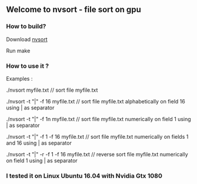 ## Welcome to nvsort - file sort on gpu

### How to build?

Download [nvsort](https://github.com/antonmks/nvsort/archive/master.zip)

Run make

### How to use it ?

Examples :

./nvsort myfile.txt // sort file myfile.txt 

./nvsort -t "|" -f 16 myfile.txt // sort file myfile.txt alphabetically on field 16 using | as separator

./nvsort -t "|" -f 1n myfile.txt // sort file myfile.txt numerically on field 1 using | as separator

./nvsort -t "|" -f 1 -f 16 myfile.txt // sort file myfile.txt numerically on fields 1 and 16 using | as separator

./nvsort -t "|" -r -f 1 -f 16 myfile.txt // reverse sort file myfile.txt numerically on field 1 using | as separator

### I tested it on Linux Ubuntu 16.04 with Nvidia Gtx 1080
